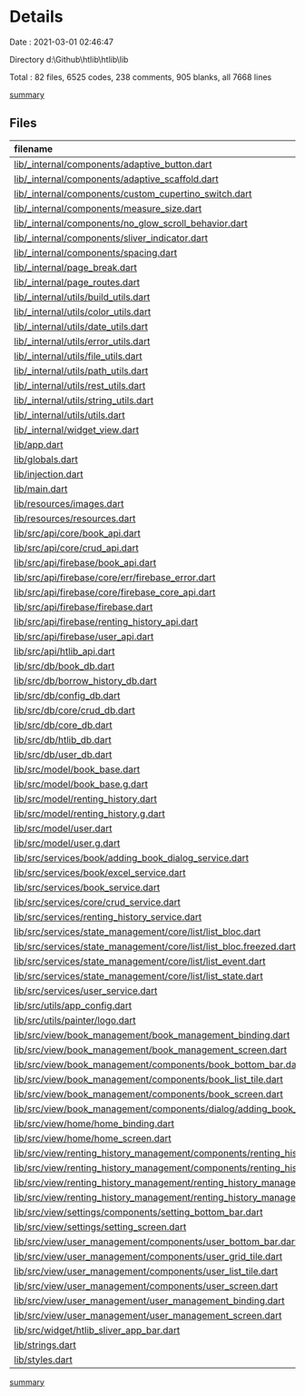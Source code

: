# Details

Date : 2021-03-01 02:46:47

Directory d:\Github\htlib\htlib\lib

Total : 82 files,  6525 codes, 238 comments, 905 blanks, all 7668 lines

[summary](results.md)

## Files
| filename | language | code | comment | blank | total |
| :--- | :--- | ---: | ---: | ---: | ---: |
| [lib/_internal/components/adaptive_button.dart](/lib/_internal/components/adaptive_button.dart) | Dart | 108 | 0 | 12 | 120 |
| [lib/_internal/components/adaptive_scaffold.dart](/lib/_internal/components/adaptive_scaffold.dart) | Dart | 163 | 7 | 13 | 183 |
| [lib/_internal/components/custom_cupertino_switch.dart](/lib/_internal/components/custom_cupertino_switch.dart) | Dart | 408 | 59 | 61 | 528 |
| [lib/_internal/components/measure_size.dart](/lib/_internal/components/measure_size.dart) | Dart | 30 | 0 | 10 | 40 |
| [lib/_internal/components/no_glow_scroll_behavior.dart](/lib/_internal/components/no_glow_scroll_behavior.dart) | Dart | 8 | 0 | 2 | 10 |
| [lib/_internal/components/sliver_indicator.dart](/lib/_internal/components/sliver_indicator.dart) | Dart | 16 | 0 | 3 | 19 |
| [lib/_internal/components/spacing.dart](/lib/_internal/components/spacing.dart) | Dart | 20 | 0 | 10 | 30 |
| [lib/_internal/page_break.dart](/lib/_internal/page_break.dart) | Dart | 18 | 0 | 7 | 25 |
| [lib/_internal/page_routes.dart](/lib/_internal/page_routes.dart) | Dart | 78 | 0 | 8 | 86 |
| [lib/_internal/utils/build_utils.dart](/lib/_internal/utils/build_utils.dart) | Dart | 63 | 0 | 11 | 74 |
| [lib/_internal/utils/color_utils.dart](/lib/_internal/utils/color_utils.dart) | Dart | 18 | 0 | 5 | 23 |
| [lib/_internal/utils/date_utils.dart](/lib/_internal/utils/date_utils.dart) | Dart | 4 | 0 | 2 | 6 |
| [lib/_internal/utils/error_utils.dart](/lib/_internal/utils/error_utils.dart) | Dart | 41 | 0 | 7 | 48 |
| [lib/_internal/utils/file_utils.dart](/lib/_internal/utils/file_utils.dart) | Dart | 29 | 16 | 6 | 51 |
| [lib/_internal/utils/path_utils.dart](/lib/_internal/utils/path_utils.dart) | Dart | 11 | 0 | 3 | 14 |
| [lib/_internal/utils/rest_utils.dart](/lib/_internal/utils/rest_utils.dart) | Dart | 12 | 0 | 1 | 13 |
| [lib/_internal/utils/string_utils.dart](/lib/_internal/utils/string_utils.dart) | Dart | 55 | 2 | 12 | 69 |
| [lib/_internal/utils/utils.dart](/lib/_internal/utils/utils.dart) | Dart | 22 | 0 | 6 | 28 |
| [lib/_internal/widget_view.dart](/lib/_internal/widget_view.dart) | Dart | 11 | 0 | 6 | 17 |
| [lib/app.dart](/lib/app.dart) | Dart | 89 | 0 | 7 | 96 |
| [lib/globals.dart](/lib/globals.dart) | Dart | 5 | 0 | 3 | 8 |
| [lib/injection.dart](/lib/injection.dart) | Dart | 21 | 0 | 4 | 25 |
| [lib/main.dart](/lib/main.dart) | Dart | 11 | 6 | 7 | 24 |
| [lib/resources/images.dart](/lib/resources/images.dart) | Dart | 5 | 0 | 3 | 8 |
| [lib/resources/resources.dart](/lib/resources/resources.dart) | Dart | 1 | 0 | 1 | 2 |
| [lib/src/api/core/book_api.dart](/lib/src/api/core/book_api.dart) | Dart | 4 | 0 | 2 | 6 |
| [lib/src/api/core/crud_api.dart](/lib/src/api/core/crud_api.dart) | Dart | 10 | 0 | 6 | 16 |
| [lib/src/api/firebase/book_api.dart](/lib/src/api/firebase/book_api.dart) | Dart | 78 | 0 | 13 | 91 |
| [lib/src/api/firebase/core/err/firebase_error.dart](/lib/src/api/firebase/core/err/firebase_error.dart) | Dart | 2 | 0 | 2 | 4 |
| [lib/src/api/firebase/core/firebase_core_api.dart](/lib/src/api/firebase/core/firebase_core_api.dart) | Dart | 32 | 0 | 5 | 37 |
| [lib/src/api/firebase/firebase.dart](/lib/src/api/firebase/firebase.dart) | Dart | 3 | 0 | 1 | 4 |
| [lib/src/api/firebase/renting_history_api.dart](/lib/src/api/firebase/renting_history_api.dart) | Dart | 63 | 0 | 14 | 77 |
| [lib/src/api/firebase/user_api.dart](/lib/src/api/firebase/user_api.dart) | Dart | 67 | 0 | 14 | 81 |
| [lib/src/api/htlib_api.dart](/lib/src/api/htlib_api.dart) | Dart | 8 | 0 | 2 | 10 |
| [lib/src/db/book_db.dart](/lib/src/db/book_db.dart) | Dart | 33 | 0 | 10 | 43 |
| [lib/src/db/borrow_history_db.dart](/lib/src/db/borrow_history_db.dart) | Dart | 37 | 0 | 9 | 46 |
| [lib/src/db/config_db.dart](/lib/src/db/config_db.dart) | Dart | 11 | 0 | 5 | 16 |
| [lib/src/db/core/crud_db.dart](/lib/src/db/core/crud_db.dart) | Dart | 7 | 0 | 5 | 12 |
| [lib/src/db/core_db.dart](/lib/src/db/core_db.dart) | Dart | 24 | 0 | 7 | 31 |
| [lib/src/db/htlib_db.dart](/lib/src/db/htlib_db.dart) | Dart | 29 | 0 | 4 | 33 |
| [lib/src/db/user_db.dart](/lib/src/db/user_db.dart) | Dart | 31 | 0 | 8 | 39 |
| [lib/src/model/book_base.dart](/lib/src/model/book_base.dart) | Dart | 86 | 0 | 18 | 104 |
| [lib/src/model/book_base.g.dart](/lib/src/model/book_base.g.dart) | Dart | 48 | 4 | 8 | 60 |
| [lib/src/model/renting_history.dart](/lib/src/model/renting_history.dart) | Dart | 82 | 3 | 15 | 100 |
| [lib/src/model/renting_history.g.dart](/lib/src/model/renting_history.g.dart) | Dart | 45 | 4 | 8 | 57 |
| [lib/src/model/user.dart](/lib/src/model/user.dart) | Dart | 96 | 3 | 19 | 118 |
| [lib/src/model/user.g.dart](/lib/src/model/user.g.dart) | Dart | 51 | 4 | 8 | 63 |
| [lib/src/services/book/adding_book_dialog_service.dart](/lib/src/services/book/adding_book_dialog_service.dart) | Dart | 13 | 0 | 2 | 15 |
| [lib/src/services/book/excel_service.dart](/lib/src/services/book/excel_service.dart) | Dart | 56 | 0 | 13 | 69 |
| [lib/src/services/book_service.dart](/lib/src/services/book_service.dart) | Dart | 83 | 0 | 19 | 102 |
| [lib/src/services/core/crud_service.dart](/lib/src/services/core/crud_service.dart) | Dart | 10 | 0 | 7 | 17 |
| [lib/src/services/renting_history_service.dart](/lib/src/services/renting_history_service.dart) | Dart | 76 | 0 | 17 | 93 |
| [lib/src/services/state_management/core/list/list_bloc.dart](/lib/src/services/state_management/core/list/list_bloc.dart) | Dart | 38 | 0 | 11 | 49 |
| [lib/src/services/state_management/core/list/list_bloc.freezed.dart](/lib/src/services/state_management/core/list/list_bloc.freezed.dart) | Dart | 790 | 47 | 123 | 960 |
| [lib/src/services/state_management/core/list/list_event.dart](/lib/src/services/state_management/core/list/list_event.dart) | Dart | 8 | 0 | 2 | 10 |
| [lib/src/services/state_management/core/list/list_state.dart](/lib/src/services/state_management/core/list/list_state.dart) | Dart | 7 | 0 | 2 | 9 |
| [lib/src/services/user_service.dart](/lib/src/services/user_service.dart) | Dart | 90 | 0 | 18 | 108 |
| [lib/src/utils/app_config.dart](/lib/src/utils/app_config.dart) | Dart | 15 | 0 | 2 | 17 |
| [lib/src/utils/painter/logo.dart](/lib/src/utils/painter/logo.dart) | Dart | 440 | 0 | 38 | 478 |
| [lib/src/view/book_management/book_management_binding.dart](/lib/src/view/book_management/book_management_binding.dart) | Dart | 63 | 0 | 10 | 73 |
| [lib/src/view/book_management/book_management_screen.dart](/lib/src/view/book_management/book_management_screen.dart) | Dart | 194 | 0 | 13 | 207 |
| [lib/src/view/book_management/components/book_bottom_bar.dart](/lib/src/view/book_management/components/book_bottom_bar.dart) | Dart | 95 | 0 | 5 | 100 |
| [lib/src/view/book_management/components/book_list_tile.dart](/lib/src/view/book_management/components/book_list_tile.dart) | Dart | 44 | 0 | 4 | 48 |
| [lib/src/view/book_management/components/book_screen.dart](/lib/src/view/book_management/components/book_screen.dart) | Dart | 226 | 0 | 8 | 234 |
| [lib/src/view/book_management/components/dialog/adding_book_dialog.dart](/lib/src/view/book_management/components/dialog/adding_book_dialog.dart) | Dart | 383 | 6 | 17 | 406 |
| [lib/src/view/home/home_binding.dart](/lib/src/view/home/home_binding.dart) | Dart | 3 | 0 | 3 | 6 |
| [lib/src/view/home/home_screen.dart](/lib/src/view/home/home_screen.dart) | Dart | 125 | 0 | 7 | 132 |
| [lib/src/view/renting_history_management/components/renting_history_card.dart](/lib/src/view/renting_history_management/components/renting_history_card.dart) | Dart | 243 | 0 | 14 | 257 |
| [lib/src/view/renting_history_management/components/renting_history_screen.dart](/lib/src/view/renting_history_management/components/renting_history_screen.dart) | Dart | 37 | 0 | 4 | 41 |
| [lib/src/view/renting_history_management/renting_history_management_binding.dart](/lib/src/view/renting_history_management/renting_history_management_binding.dart) | Dart | 2 | 0 | 2 | 4 |
| [lib/src/view/renting_history_management/renting_history_management_screen.dart](/lib/src/view/renting_history_management/renting_history_management_screen.dart) | Dart | 194 | 4 | 25 | 223 |
| [lib/src/view/settings/components/setting_bottom_bar.dart](/lib/src/view/settings/components/setting_bottom_bar.dart) | Dart | 32 | 0 | 5 | 37 |
| [lib/src/view/settings/setting_screen.dart](/lib/src/view/settings/setting_screen.dart) | Dart | 115 | 0 | 6 | 121 |
| [lib/src/view/user_management/components/user_bottom_bar.dart](/lib/src/view/user_management/components/user_bottom_bar.dart) | Dart | 96 | 0 | 5 | 101 |
| [lib/src/view/user_management/components/user_grid_tile.dart](/lib/src/view/user_management/components/user_grid_tile.dart) | Dart | 101 | 0 | 8 | 109 |
| [lib/src/view/user_management/components/user_list_tile.dart](/lib/src/view/user_management/components/user_list_tile.dart) | Dart | 47 | 0 | 4 | 51 |
| [lib/src/view/user_management/components/user_screen.dart](/lib/src/view/user_management/components/user_screen.dart) | Dart | 258 | 0 | 13 | 271 |
| [lib/src/view/user_management/user_management_binding.dart](/lib/src/view/user_management/user_management_binding.dart) | Dart | 2 | 0 | 2 | 4 |
| [lib/src/view/user_management/user_management_screen.dart](/lib/src/view/user_management/user_management_screen.dart) | Dart | 266 | 1 | 16 | 283 |
| [lib/src/widget/htlib_sliver_app_bar.dart](/lib/src/widget/htlib_sliver_app_bar.dart) | Dart | 77 | 0 | 4 | 81 |
| [lib/strings.dart](/lib/strings.dart) | Dart | 0 | 0 | 1 | 1 |
| [lib/styles.dart](/lib/styles.dart) | Dart | 202 | 72 | 82 | 356 |

[summary](results.md)